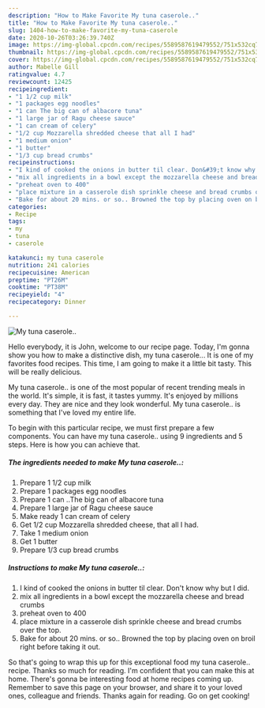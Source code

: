 ```yaml
---
description: "How to Make Favorite My tuna caserole.."
title: "How to Make Favorite My tuna caserole.."
slug: 1404-how-to-make-favorite-my-tuna-caserole
date: 2020-10-26T03:26:39.740Z
image: https://img-global.cpcdn.com/recipes/5589587619479552/751x532cq70/my-tuna-caserole-recipe-main-photo.jpg
thumbnail: https://img-global.cpcdn.com/recipes/5589587619479552/751x532cq70/my-tuna-caserole-recipe-main-photo.jpg
cover: https://img-global.cpcdn.com/recipes/5589587619479552/751x532cq70/my-tuna-caserole-recipe-main-photo.jpg
author: Mabelle Gill
ratingvalue: 4.7
reviewcount: 12425
recipeingredient:
- "1 1/2 cup milk"
- "1 packages egg noodles"
- "1 can The big can of albacore tuna"
- "1 large jar of Ragu cheese sauce"
- "1 can cream of celery"
- "1/2 cup Mozzarella shredded cheese that all I had"
- "1 medium onion"
- "1 butter"
- "1/3 cup bread crumbs"
recipeinstructions:
- "I kind of cooked the onions in butter til clear. Don&#39;t know why but I did."
- "mix all ingredients in a bowl except the mozzarella cheese and bread crumbs"
- "preheat oven to 400"
- "place mixture in a casserole dish sprinkle cheese and bread crumbs over the top."
- "Bake for about 20 mins. or so.. Browned the top by placing oven on broil right before taking it out."
categories:
- Recipe
tags:
- my
- tuna
- caserole

katakunci: my tuna caserole 
nutrition: 241 calories
recipecuisine: American
preptime: "PT26M"
cooktime: "PT38M"
recipeyield: "4"
recipecategory: Dinner

---
```



![My tuna caserole..](https://img-global.cpcdn.com/recipes/5589587619479552/751x532cq70/my-tuna-caserole-recipe-main-photo.jpg)

Hello everybody, it is John, welcome to our recipe page. Today, I'm gonna show you how to make a distinctive dish, my tuna caserole... It is one of my favorites food recipes. This time, I am going to make it a little bit tasty. This will be really delicious.

My tuna caserole.. is one of the most popular of recent trending meals in the world. It's simple, it is fast, it tastes yummy. It's enjoyed by millions every day. They are nice and they look wonderful. My tuna caserole.. is something that I've loved my entire life.




To begin with this particular recipe, we must first prepare a few components. You can have my tuna caserole.. using 9 ingredients and 5 steps. Here is how you can achieve that.

<!--inarticleads1-->

##### The ingredients needed to make My tuna caserole..:

1. Prepare 1 1/2 cup milk
1. Prepare 1 packages egg noodles
1. Prepare 1 can ..The big can of albacore tuna
1. Prepare 1 large jar of Ragu cheese sauce
1. Make ready 1 can cream of celery
1. Get 1/2 cup Mozzarella shredded cheese, that all I had.
1. Take 1 medium onion
1. Get 1 butter
1. Prepare 1/3 cup bread crumbs




<!--inarticleads2-->

##### Instructions to make My tuna caserole..:

1. I kind of cooked the onions in butter til clear. Don&#39;t know why but I did.
1. mix all ingredients in a bowl except the mozzarella cheese and bread crumbs
1. preheat oven to 400
1. place mixture in a casserole dish sprinkle cheese and bread crumbs over the top.
1. Bake for about 20 mins. or so.. Browned the top by placing oven on broil right before taking it out.




So that's going to wrap this up for this exceptional food my tuna caserole.. recipe. Thanks so much for reading. I'm confident that you can make this at home. There's gonna be interesting food at home recipes coming up. Remember to save this page on your browser, and share it to your loved ones, colleague and friends. Thanks again for reading. Go on get cooking!
